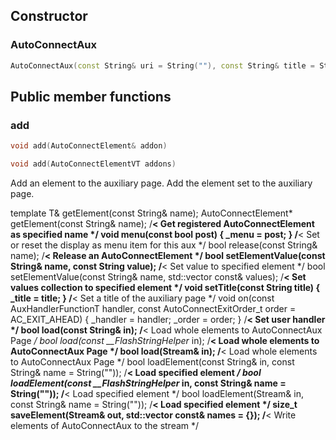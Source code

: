 ## <i class="fa fa-code"></i> Constructor

### AutoConnectAux

```cpp
AutoConnectAux(const String& uri = String(""), const String& title = String(""), const bool menu = true, const AutoConnectElementVT addons = AutoConnectElementVT())
```

## <i class="fa fa-code"></i> Public member functions

### add

```cpp
void add(AutoConnectElement& addon)
```
```cpp
void add(AutoConnectElementVT addons)
```
Add an element to the auxiliary page. Add the element set to the auxiliary page.


  template<typename T>
  T&    getElement(const String& name);
  AutoConnectElement* getElement(const String& name);                   /**< Get registered AutoConnectElement as specified name */
  void  menu(const bool post) { _menu = post; }                         /**< Set or reset the display as menu item for this aux */
  bool  release(const String& name);                                    /**< Release an AutoConnectElement */
  bool  setElementValue(const String& name, const String value);        /**< Set value to specified element */
  bool  setElementValue(const String& name, std::vector<String> const& values);  /**< Set values collection to specified element */
  void  setTitle(const String title) { _title = title; }                /**< Set a title of the auxiliary page */
  void  on(const AuxHandlerFunctionT handler, const AutoConnectExitOrder_t order = AC_EXIT_AHEAD) { _handler = handler; _order = order; }   /**< Set user handler */
  bool load(const String& in);                                          /**< Load whole elements to AutoConnectAux Page */
  bool load(const __FlashStringHelper* in);                             /**< Load whole elements to AutoConnectAux Page */
  bool load(Stream& in);                                                /**< Load whole elements to AutoConnectAux Page */
  bool loadElement(const String& in, const String& name = String(""));              /**< Load specified element */
  bool loadElement(const __FlashStringHelper* in, const String& name = String("")); /**< Load specified element */
  bool loadElement(Stream& in, const String& name = String(""));       /**< Load specified element */
  size_t  saveElement(Stream& out, std::vector<String> const& names = {});    /**< Write elements of AutoConnectAux to the stream */
